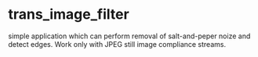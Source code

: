 # trans_image_filter

simple application which can perform removal of salt-and-peper noize and detect edges.
Work only with JPEG still image compliance streams.